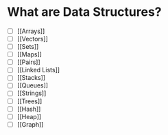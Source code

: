 # What are Data Structures?

- [ ] [[Arrays]]
- [ ] [[Vectors]]
- [ ] [[Sets]]
- [ ] [[Maps]]
- [ ] [[Pairs]]
- [ ] [[Linked Lists]]
- [ ] [[Stacks]]
- [ ] [[Queues]]
- [ ] [[Strings]]
- [ ] [[Trees]]
- [ ] [[Hash]]
- [ ] [[Heap]]
- [ ] [[Graph]]